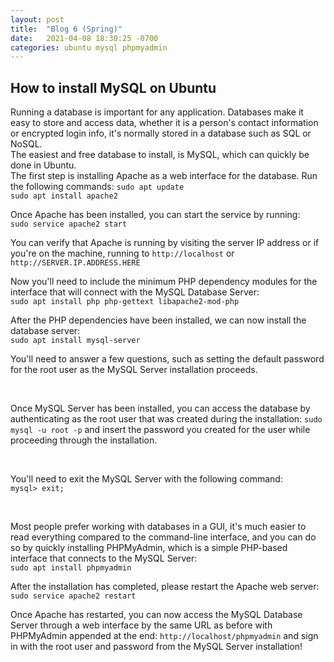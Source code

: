 ```yaml
---
layout: post
title:  "Blog 6 (Spring)"
date:   2021-04-08 18:30:25 -0700
categories: ubuntu mysql phpmyadmin
---
```


## How to install MySQL on Ubuntu

Running a database is important for any application. Databases make it easy to store and access data, whether it is a person's contact information or encrypted login info, it's normally stored in a database such as SQL or NoSQL.
<br>
The easiest and free database to install, is MySQL, which can quickly be done in Ubuntu.
<br>
The first step is installing Apache as a web interface for the database. Run the following commands:
`sudo apt update`
<br>
`sudo apt install apache2`

Once Apache has been installed, you can start the service by running:
<br>
`sudo service apache2 start`

You can verify that Apache is running by visiting the server IP address or if you're on the machine, running to `http://localhost` or `http://SERVER.IP.ADDRESS.HERE`
<br>

Now you'll need to include the minimum PHP dependency modules for the interface that will connect with the MySQL Database Server:
<br>
`sudo apt install php php-gettext libapache2-mod-php`

After the PHP dependencies have been installed, we can now install the database server:
<br>
`sudo apt install mysql-server`

You'll need to answer a few questions, such as setting the default password for the root user as the MySQL Server installation proceeds.

<br>

Once MySQL Server has been installed, you can access the database by authenticating as the root user that was created during the installation: `sudo mysql -u root -p` and insert the password you created for the user while proceeding through the installation.

<br>

You'll need to exit the MySQL Server with the following command:
<br>
`mysql> exit;`

<br>

Most people prefer working with databases in a GUI, it's much easier to read everything compared to the command-line interface, and you can do so by quickly installing PHPMyAdmin, which is a simple PHP-based interface that connects to the MySQL Server:
<br>
`sudo apt install phpmyadmin`

After the installation has completed, please restart the Apache web server:
<br>
`sudo service apache2 restart`

Once Apache has restarted, you can now access the MySQL Database Server through a web interface by the same URL as before with PHPMyAdmin appended at the end:
`http://localhost/phpmyadmin` and sign in with the root user and password from the MySQL Server installation!
